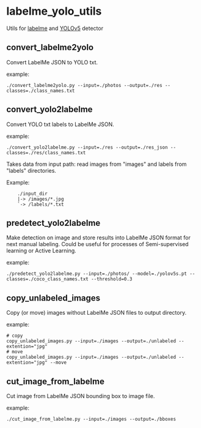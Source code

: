 # labelme_yolo_utils
Utils for [labelme](https://github.com/wkentaro/labelme) and [YOLOv5](https://github.com/ultralytics/yolov5) detector

## convert_labelme2yolo
Convert LabelMe JSON to YOLO txt.

example:
```
./convert_labelme2yolo.py --input=./photos --output=./res --classes=./class_names.txt
```

## convert_yolo2labelme
Convert YOLO txt labels to LabelMe JSON.

example:
```
./convert_yolo2labelme.py --input=./res --output=./res_json --classes=./res/class_names.txt
```

Takes data from input path: read images from "images" and labels from "labels" directories.

Example:
```
    ./input_dir
    |-> /images/*.jpg
    `-> /labels/*.txt
```

## predetect_yolo2labelme
Make detection on image and store results into LabelMe JSON format  for next manual labeling.
Could be useful for processes of Semi-supervised learning or Active Learning.

example:
```
./predetect_yolo2labelme.py --input=./photos/ --model=./yolov5s.pt --classes=./coco_class_names.txt --threshold=0.3
```

## copy_unlabeled_images
Copy (or move) images without LabelMe JSON files to output directory.

example:
```
# copy
copy_unlabeled_images.py --input=./images --output=./unlabeled --extention="jpg"
# move 
copy_unlabeled_images.py --input=./images --output=./unlabeled --extention="jpg" --move
```
## cut_image_from_labelme
Cut image from LabelMe JSON bounding box to image file.

example:
```
./cut_image_from_labelme.py --input=./images --output=./bboxes
```
